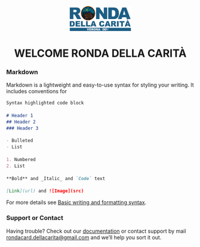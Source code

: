 
<p align="center" width="100%">
    <img width="33%" src="https://github.com/filippoerbisti/ronda-della-carita/blob/main/ronda-della-carita.png"> 
</p>

<h1 align="center" width="100%">WELCOME RONDA DELLA CARITÀ</h1>
    
### Markdown

Markdown is a lightweight and easy-to-use syntax for styling your writing. It includes conventions for

```markdown
Syntax highlighted code block

# Header 1
## Header 2
### Header 3

- Bulleted
- List

1. Numbered
2. List

**Bold** and _Italic_ and `Code` text

[Link](url) and ![Image](src)
```

For more details see [Basic writing and formatting syntax](https://docs.github.com/en/github/writing-on-github/getting-started-with-writing-and-formatting-on-github/basic-writing-and-formatting-syntax).

### Support or Contact

Having trouble? Check out our [documentation](https://filippoerbisti/ronda-della-carita/README.md) or contact support by mail rondacard.dellacarita@gmail.com and we’ll help you sort it out.

